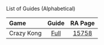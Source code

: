 List of Guides (Alphabetical) 

|Game|Guide|RA Page|
|:--|:--:|:--:|
|Crazy Kong|[Full](https://github.com/RetroAchievements/guides/wiki/Crazy-Kong-(Arcade))|[15758](https://retroachievements.org/game/15758)|
